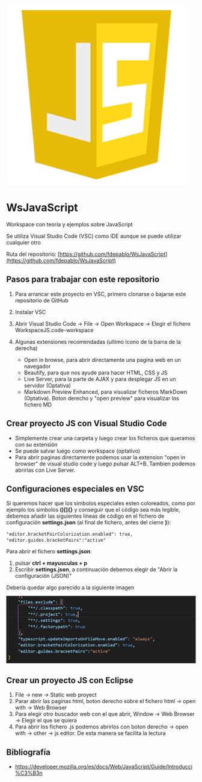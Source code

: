 ![JavaScript](img/js.png "Aprende JavaScript!!")

# WsJavaScript

Workspace con teoría y ejemplos sobre JavaScript

Se utiliza Visual Studio Code (VSC) como IDE aunque se puede utilizar cualquier otro

Ruta del repositorio:
[https://github.com/fdepablo/WsJavaScript](https://github.com/fdepablo/WsJavaScript)

## Pasos para trabajar con este repositorio

1. Para arrancar este proyecto en VSC, primero clonarse o bajarse este repositorio de GitHub

2. Instalar VSC

3. Abrir Visual Studio Code -> File -> Open Workspace -> Elegir el fichero WorkspaceJS.code-workspace

4. Algunas extensiones recomendadas (ultimo icono de la barra de la derecha)
    - Open in browse, para abrir directamente una pagina web en un navegador
    - Beautify, para que nos ayude para hacer HTML, CSS y JS
    - Live Server, para la parte de AJAX y para desplegar JS en un servidor (Optativa)
    - Markdown Preview Enhanced, para visualizar ficheros MarkDown (Optativa). Boton derecho y "open preview" para visualizar los fichero MD

## Crear proyecto JS con Visual Studio Code

- Simplemente crear una carpeta y luego crear los ficheros que queramos con su extensión
- Se puede salvar luego como workspace (optativo)
- Para abrir paginas directamente podemos usar la extension "open in browser" de visual studio code y luego pulsar ALT+B. Tambien podemos abrirlas con Live Server.

## Configuraciones especiales en VSC

Si queremos hacer que los simbolos especiales esten coloreados, como por ejemplo los simbolos **()[]{}** y conseguir que el código sea más legible, debemos añadir las siguientes líneas de código en el fichero de configuración **settings.json** (al final de fichero, antes del cierre **}**): 

    "editor.bracketPairColorization.enabled": true,
    "editor.guides.bracketPairs":"active"

Para abrir el fichero **settings.json**:

1. pulsar **ctrl + mayusculas + p**
2. Escribir **settings.json**, a continuación debemos elegir de "Abrir la configuración (JSON)"

Debería quedar algo parecido a la siguiente imagen

![settingsjson](img/settingsjson.png "settingsjson")

## Crear un proyecto JS con Eclipse

1. File -> new -> Static web proyect
2. Parar abrir las paginas html, boton derecho sobre el fichero html -> open with -> Web Browser
3. Para elegir otro buscador web con el que abrir, Window -> Web Browser -> Elegir el que se quiera
4. Para abrir los fichero .js podemos abrirlos con boton derecho -> open with -> other -> js editor. De esta manera se facilita la lectura

## Bibliografía

 - <https://developer.mozilla.org/es/docs/Web/JavaScript/Guide/Introducci%C3%B3n>